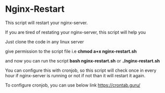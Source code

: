 # Nginx-Restart
This script will restart your nginx-server.

If you are tired of restating your nginx-server, this script will help you 

Just clone the code in any linux server

give permission to the script file i.e
**chmod a+x nginx-restart.sh** 

and now you can run the script
**bash nginx-restart.sh** or **./nginx-restart.sh**

You can configure this with cronjob, so this script will check once in every hour if nginx-server is running or not if not than it will restart it again.

To configure cronjob, you can use below link 
https://crontab.guru/
